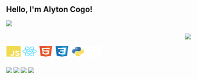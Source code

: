 ## Hello, I'm Alyton Cogo!


<div style="display: block">
  <picture>
    <source srcset="https://github-readme-stats.vercel.app/api?username=toncogo&show_icons=true&theme=dracula"
      media="(prefers-color-scheme: dark)" />
    <source srcset="https://github-readme-stats.vercel.app/api?username=toncogo&show_icons=true"
      media="(prefers-color-scheme: light), (prefers-color-scheme: no-preference)" />
    <img src="https://github-readme-stats.vercel.app/api?username=toncogo&show_icons=true" />
  </picture>
</div><br>

<div style="display: block">
  <a href="#">
    <img height="220" align="right" src="https://github-readme-stats.vercel.app/api/top-langs?username=toncogo&layout=compact&langs_count=8&card_width=120&theme=dracula" />
  </a>
</div><br>


<div style="display: inline_block"><br>
  <img align="center" alt="Js" height="30" width="40" src="https://raw.githubusercontent.com/devicons/devicon/master/icons/javascript/javascript-plain.svg">
  <img align="center" alt="React" height="30" width="40" src="https://raw.githubusercontent.com/devicons/devicon/master/icons/react/react-original.svg">
  <img align="center" alt="HTML" height="30" width="40" src="https://raw.githubusercontent.com/devicons/devicon/master/icons/html5/html5-original.svg">
  <img align="center" alt="CSS" height="30" width="40" src="https://raw.githubusercontent.com/devicons/devicon/master/icons/css3/css3-original.svg">
  <img align="center" alt="Python" height="30" width="40" src="https://raw.githubusercontent.com/devicons/devicon/master/icons/python/python-original.svg">
  <img align="center" alt="Pascal" height="30" width="40" src="https://raw.githubusercontent.com/devicons/devicon/master/icons/pascal/pascal-original.svg">
</div>
  
  ##
 
<div> 
  <a href="https://instagram.com/alyton.cogo" target="_blank"><img src="https://img.shields.io/badge/-Instagram-%23E4405F?style=for-the-badge&logo=instagram&logoColor=white" target="_blank"></a>
 <a href="https://discord.com/users/cogo0817" target="_blank"><img src="https://img.shields.io/badge/Discord-7289DA?style=for-the-badge&logo=discord&logoColor=white" target="_blank"></a> 
  <a href = "mailto:cogotechnologies@gmail.com"><img src="https://img.shields.io/badge/-Gmail-%23333?style=for-the-badge&logo=gmail&logoColor=white" target="_blank"></a>
  <a href="https://www.linkedin.com/in/alyton-cogo-1968aa296/" target="_blank"><img src="https://img.shields.io/badge/-LinkedIn-%230077B5?style=for-the-badge&logo=linkedin&logoColor=white" target="_blank"></a> 
  
</div>
